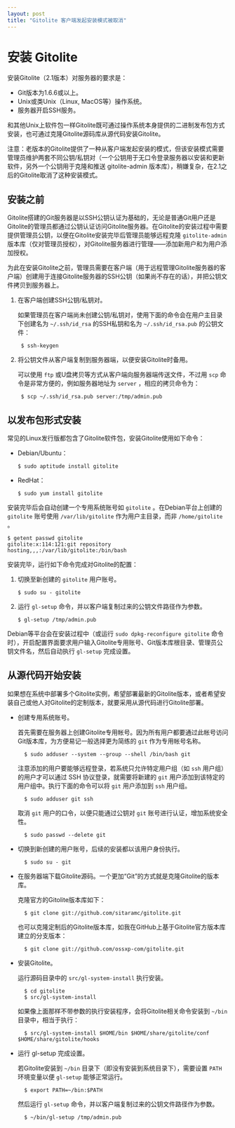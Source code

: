 ```yaml
---
layout: post
title: "Gitolite 客户端发起安装模式被取消"
---
```


安装 Gitolite
==============

安装Gitolite（2.1版本）对服务器的要求是：

* Git版本为1.6.6或以上。
* Unix或类Unix（Linux, MacOS等）操作系统。
* 服务器开启SSH服务。

和其他Unix上软件包一样Gitolite既可通过操作系统本身提供的二进制发布包方式安装，也可通过克隆Gitolite源码库从源代码安装Gitolite。

注意：老版本的Gitolite提供了一种从客户端发起安装的模式，但该安装模式需要管理员维护两套不同公钥/私钥对（一个公钥用于无口令登录服务器以安装和更新软件，另外一个公钥用于克隆和推送 gitolite-admin 版本库），稍嫌复杂，在2.1之后的Gitolite取消了这种安装模式。

安装之前
------------

Gitolite搭建的Git服务器是以SSH公钥认证为基础的，无论是普通Git用户还是Gitolite的管理员都通过公钥认证访问Gitolite服务器。在Gitolite的安装过程中需要提供管理员公钥，以便在Gitolite安装完毕后管理员能够远程克隆 `gitolite-admin` 版本库（仅对管理员授权），对Gitolite服务器进行管理——添加新用户和为用户添加授权。

为此在安装Gitolite之前，管理员需要在客户端（用于远程管理Gitolite服务器的客户端）创建用于连接Gitolite服务器的SSH公钥（如果尚不存在的话），并把公钥文件拷贝到服务器上。

1. 在客户端创建SSH公钥/私钥对。

    如果管理员在客户端尚未创建公钥/私钥对，使用下面的命令会在用户主目录下创建名为 `~/.ssh/id_rsa` 的SSH私钥和名为 `~/.ssh/id_rsa.pub` 的公钥文件：


        $ ssh-keygen

2. 将公钥文件从客户端复制到服务器端，以便安装Gitolite时备用。

    可以使用 `ftp` 或U盘拷贝等方式从客户端向服务器端传送文件，不过用 `scp` 命令是非常方便的，例如服务器地址为 `server` ，相应的拷贝命令为：


        $ scp ~/.ssh/id_rsa.pub server:/tmp/admin.pub

以发布包形式安装
---------------------

常见的Linux发行版都包含了Gitolite软件包，安装Gitolite使用如下命令：

* Debian/Ubuntu：

      $ sudo aptitude install gitolite

* RedHat：

      $ sudo yum install gitolite

安装完毕后会自动创建一个专用系统账号如 `gitolite` 。在Debian平台上创建的 `gitolite` 账号使用 `/var/lib/gitolite` 作为用户主目录，而非 `/home/gitolite` 。

    $ getent passwd gitolite
    gitolite:x:114:121:git repository hosting,,,:/var/lib/gitolite:/bin/bash

安装完毕，运行如下命令完成对Gitolite的配置：

1. 切换至新创建的 `gitolite` 用户账号。

       $ sudo su - gitolite

2. 运行 `gl-setup` 命令，并以客户端复制过来的公钥文件路径作为参数。

       $ gl-setup /tmp/admin.pub

Debian等平台会在安装过程中（或运行 `sudo dpkg-reconfigure gitolite` 命令时），开启配置界面要求用户输入Gitolite专用账号、Git版本库根目录、管理员公钥文件名，然后自动执行 `gl-setup` 完成设置。

从源代码开始安装
---------------------

如果想在系统中部署多个Gitolite实例，希望部署最新的Gitolite版本，或者希望安装自己或他人对Gitolite的定制版本，就要采用从源代码进行Gitolite部署。

* 创建专用系统账号。

    首先需要在服务器上创建Gitolite专用帐号。因为所有用户都要通过此帐号访问Git版本库，为方便易记一般选择更为简练的 `git` 作为专用帐号名称。

        $ sudo adduser --system --group --shell /bin/bash git

    注意添加的用户要能够远程登录，若系统只允许特定用户组（如 `ssh` 用户组）的用户才可以通过 SSH 协议登录，就需要将新建的 `git` 用户添加到该特定的用户组中。执行下面的命令可以将 `git` 用户添加到 `ssh` 用户组。

        $ sudo adduser git ssh

    取消 `git` 用户的口令，以便只能通过公钥对 `git` 账号进行认证，增加系统安全性。

        $ sudo passwd --delete git

* 切换到新创建的用户账号，后续的安装都以该用户身份执行。

        $ sudo su - git

* 在服务器端下载Gitolite源码。一个更加“Git”的方式就是克隆Gitolite的版本库。

   克隆官方的Gitolite版本库如下：

        $ git clone git://github.com/sitaramc/gitolite.git

   也可以克隆定制后的Gitolite版本库，如我在GitHub上基于Gitolite官方版本库建立的分支版本：

        $ git clone git://github.com/ossxp-com/gitolite.git

* 安装Gitolite。

    运行源码目录中的 `src/gl-system-install` 执行安装。

        $ cd gitolite
        $ src/gl-system-install

    如果像上面那样不带参数的执行安装程序，会将Gitolite相关命令安装到 `~/bin` 目录中，相当于执行：


        $ src/gl-system-install $HOME/bin $HOME/share/gitolite/conf $HOME/share/gitolite/hooks

* 运行 gl-setup 完成设置。

    若Gitolite安装到 `~/bin` 目录下（即没有安装到系统目录下），需要设置 `PATH` 环境变量以便 `gl-setup` 能够正常运行。


        $ export PATH=~/bin:$PATH

    然后运行 `gl-setup` 命令，并以客户端复制过来的公钥文件路径作为参数。

        $ ~/bin/gl-setup /tmp/admin.pub

